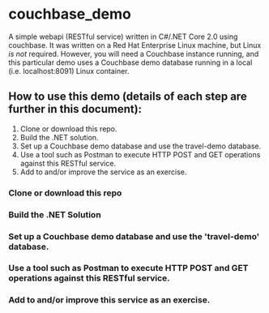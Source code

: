 # couchbase_demo
A simple webapi (RESTful service) written in C#/.NET Core 2.0 using couchbase. It was written on a Red Hat Enterprise Linux machine, but Linux *is not* required. However, you will need a Couchbase instance running, and this particular demo uses a Couchbase demo database running in a local (i.e. localhost:8091) Linux container.  

## How to use this demo (details of each step are further in this document):  
1. Clone or download this repo.
1. Build the .NET solution.
1. Set up a Couchbase demo database and use the travel-demo database.
1. Use a tool such as Postman to execute HTTP POST and GET operations against this RESTful service.
1. Add to and/or improve the service as an exercise.

### Clone or download this repo
### Build the .NET Solution  
### Set up a Couchbase demo database and use the 'travel-demo' database.
### Use a tool such as Postman to execute HTTP POST and GET operations against this RESTful service.  
### Add to and/or improve this service as an exercise.
